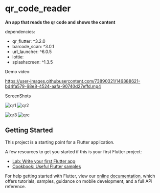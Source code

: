# qr_code_reader

**An app that reads the qr code and shows the content**

dependencies:

- qr_flutter: ^3.2.0
- barcode_scan: ^3.0.1
- url_launcher: ^6.0.5
- lottie:
- splashscreen: ^1.3.5

Demo video

https://user-images.githubusercontent.com/73890321/146388621-bd4fa579-68e8-4524-aafa-90740d27effd.mp4

ScreenShots

![qr1](https://user-images.githubusercontent.com/73890321/146390146-9e935e64-6b26-4f47-8abb-fec7b6357b55.jpg) ![qr2](https://user-images.githubusercontent.com/73890321/146390170-cde03788-9561-467c-b54a-55e00bd193ea.jpg)

![qr3](https://user-images.githubusercontent.com/73890321/146390184-9ba125df-9cc5-4487-90ac-18620d1d7fb8.jpg) ![qrc](https://user-images.githubusercontent.com/73890321/148096099-17bf6c33-959e-4228-9c8c-4846e023a994.jpg)

## Getting Started

This project is a starting point for a Flutter application.

A few resources to get you started if this is your first Flutter project:

- [Lab: Write your first Flutter app](https://flutter.dev/docs/get-started/codelab)
- [Cookbook: Useful Flutter samples](https://flutter.dev/docs/cookbook)

For help getting started with Flutter, view our
[online documentation](https://flutter.dev/docs), which offers tutorials,
samples, guidance on mobile development, and a full API reference.
